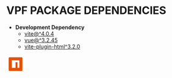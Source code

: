 # VPF PACKAGE DEPENDENCIES

- **Development Dependency**
  - [vite@^4.0.4](https://www.npmjs.com/package/vite)
  - [vue@^3.2.45](https://www.npmjs.com/package/vue)
  - [vite-plugin-html^3.2.0](https://www.npmjs.com/package/vite-plugin-html)

![NPM](../assets/Icons/Npm.svg)